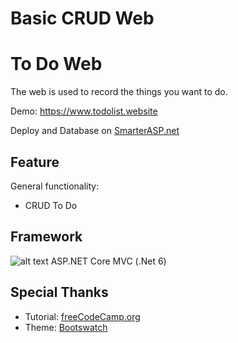 # Basic CRUD Web
# To Do Web
  The web is used to record the things you want to do.

Demo: https://www.todolist.website

Deploy and Database on [SmarterASP.net](https://www.smarterasp.net)

## Feature
General functionality:
  * CRUD To Do

## Framework
![alt text](https://img.stackshare.io/service/11331/asp.net-core.png "Logo .net")
ASP.NET Core MVC (.Net 6)

## Special Thanks
  * Tutorial: [freeCodeCamp.org](https://www.youtube.com/watch?v=hZ1DASYd9rk&list=LL&index=11&t=10492s)
  * Theme: [Bootswatch](https://bootswatch.com/morph/)
